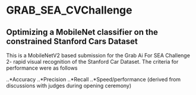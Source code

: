 # GRAB_SEA_CVChallenge
## Optimizing a MobileNet classifier on the constrained Stanford Cars Dataset

This is a MobileNetV2 based submission for the Grab Ai For SEA Challenge 2- rapid visual recognition of the Stanford Car Dataset.
The criteria for performance were as follows


..*Accuracy
..*Precision
..*Recall
..*Speed/performance (derived from discussions with judges during opening ceremony)

